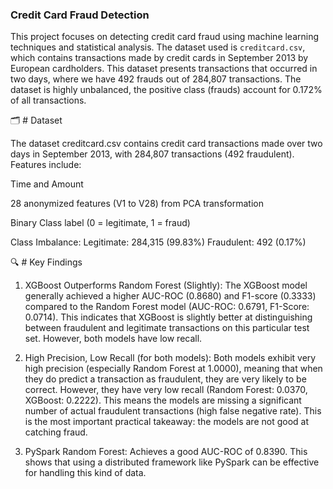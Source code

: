 ### Credit Card Fraud Detection

This project focuses on detecting credit card fraud using machine learning techniques and statistical analysis. The dataset used is `creditcard.csv`, which contains transactions made by credit cards in September 2013 by European cardholders. This dataset presents transactions that occurred in two days, where we have 492 frauds out of 284,807 transactions. The dataset is highly unbalanced, the positive class (frauds) account for 0.172% of all transactions.

 🗂 # Dataset
 
The dataset creditcard.csv contains credit card transactions made over two days in September 2013, with 284,807 transactions (492 fraudulent). Features include:

Time and Amount

28 anonymized features (V1 to V28) from PCA transformation

Binary Class label (0 = legitimate, 1 = fraud)

Class Imbalance:
Legitimate: 284,315 (99.83%)
Fraudulent: 492 (0.17%) 

🔍 # Key Findings

1. XGBoost Outperforms Random Forest (Slightly): The XGBoost model generally achieved a higher AUC-ROC (0.8680) and F1-score (0.3333) compared to the Random Forest model (AUC-ROC: 0.6791, F1-Score: 0.0714). This indicates that XGBoost is slightly better at distinguishing between fraudulent and legitimate transactions on this particular test set. However, both models have low recall.

2. High Precision, Low Recall (for both models): Both models exhibit very high precision (especially Random Forest at 1.0000), meaning that when they do predict a transaction as fraudulent, they are very likely to be correct. However, they have very low recall (Random Forest: 0.0370, XGBoost: 0.2222). This means the models are missing a significant number of actual fraudulent transactions (high false negative rate). This is the most important practical takeaway: the models are not good at catching fraud.

3. PySpark Random Forest: Achieves a good AUC-ROC of 0.8390. This shows that using a distributed framework like PySpark can be effective for handling this kind of data.
